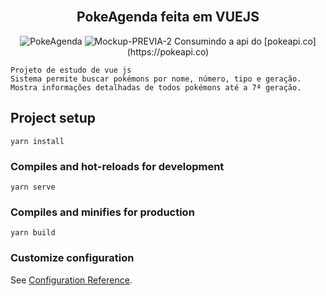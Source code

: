 <br/>
<div align="center">
  <h2>PokeAgenda feita em VUEJS</h2>
	<img src="https://i.ibb.co/RyCBXHj/Prancheta-4.png" alt="PokeAgenda" />
  
  <img src="https://i.ibb.co/mh0FBbT/Mockup-PREVIA-2.png" alt="Mockup-PREVIA-2" border="0" />
  Consumindo a api do [pokeapi.co](https://pokeapi.co)

</div>




```
Projeto de estudo de vue js
Sistema permite buscar pokémons por nome, número, tipo e geração.
Mostra informações detalhadas de todos pokémons até a 7ª geração.
```

## Project setup
```
yarn install
```

### Compiles and hot-reloads for development
```
yarn serve
```

### Compiles and minifies for production
```
yarn build
```

### Customize configuration
See [Configuration Reference](https://cli.vuejs.org/config/).
